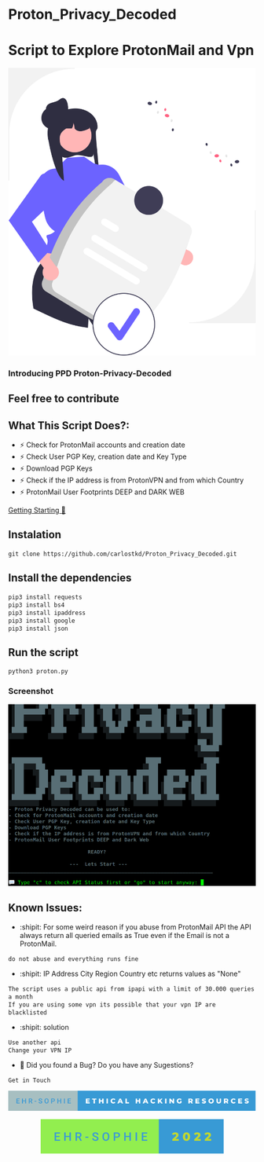 # Proton_Privacy_Decoded
# Script to Explore ProtonMail and Vpn

<p align="center">

  <img src="https://raw.githubusercontent.com/carlostkd/Proton_Privacy_Decoded/master/proton.svg">

</p>


### Introducing PPD Proton-Privacy-Decoded

## Feel free to contribute

## What This Script Does?:

- ⚡ Check for ProtonMail accounts and creation date
- ⚡ Check User PGP Key, creation date and Key Type
- ⚡ Download PGP Keys
- ⚡ Check if the IP address is from ProtonVPN and from which Country
- ⚡ ProtonMail User Footprints DEEP and DARK WEB


[Getting Starting <g-emoji class="g-emoji" alias="footprints" fallback-src="https://github.githubassets.com/images/icons/emoji/unicode/1f463.png">👣</g-emoji>](#getting-started-)

## Instalation
```
git clone https://github.com/carlostkd/Proton_Privacy_Decoded.git
```
## Install the dependencies
```
pip3 install requests
pip3 install bs4
pip3 install ipaddress
pip3 install google
pip3 install json
```

## Run the script
```
python3 proton.py
```

### Screenshot 

<p align="center">

  <img src="https://raw.githubusercontent.com/carlostkd/Proton_Privacy_Decoded/master/ppd1.png">

</p>








## Known Issues:
- :shipit: For some weird reason if you abuse from ProtonMail API the API always return all queried emails as True even if the Email is not a ProtonMail.
```
do not abuse and everything runs fine
```

- :shipit: IP Address City Region Country etc returns values as "None"
```
The script uses a public api from ipapi with a limit of 30.000 queries a month
If you are using some vpn its possible that your vpn IP are blacklisted
```
- :shipit: solution
```
Use another api 
Change your VPN IP
```
- 👯 Did you found a Bug? Do you have any Sugestions?
```
Get in Touch
```

<p align="center">

<img src="https://raw.githubusercontent.com/carlostkd/EHR/master/ehr-sophie.svg">

</p>


<p align="center">

<img src="https://raw.githubusercontent.com/carlostkd/EHR/master/ehr-sophie-2022.svg">
</p>
